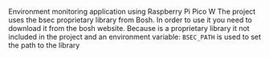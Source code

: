 Environment monitoring application using Raspberry Pi Pico W
The project uses the bsec proprietary library from Bosh. In order to use it you need to download it from the bosh website. Because is a proprietary library it not included in the project and an environment variable: `BSEC_PATH`  is used to set the path to the library